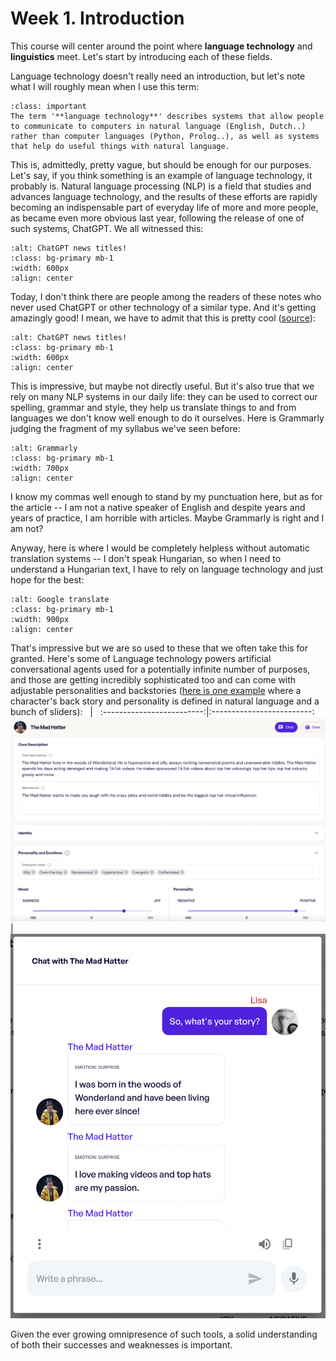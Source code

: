 # Week 1. Introduction

This course will center around the point where **language technology** and **linguistics** meet. Let's start by introducing each of these fields.

Language technology doesn't really need an introduction, but let's note what I will roughly mean when I use this term:

`````{admonition} Important notion
:class: important
The term '**language technology**' describes systems that allow people to communicate to computers in natural language (English, Dutch..) rather than computer languages (Python, Prolog..), as well as systems that help do useful things with natural language. 
`````

This is, admittedly, pretty vague, but should be enough for our purposes. Let's say, if you think something is an example of language technology, it probably is. Natural language processing (NLP) is a field that studies and advances language technology, and the results of these efforts are rapidly becoming an indispensable part of everyday life of more and more people, as became even more obvious last year, following the release of one of such systems, ChatGPT. We all witnessed this:

```{image} ./images/chatgpt.png
:alt: ChatGPT news titles!
:class: bg-primary mb-1
:width: 600px
:align: center
```
Today, I don't think there are people among the readers of these notes who never used ChatGPT or other technology of a similar type. And it's getting amazingly good! I mean, we have to admit that this is pretty cool ([source](https://twitter.com/tqbf/status/1598513757805858820)):

```{image} ./images/chatgpt_example.jpeg
:alt: ChatGPT news titles!
:class: bg-primary mb-1
:width: 600px
:align: center
```

This is impressive, but maybe not directly useful. But it's also true that we rely on many NLP systems in our daily life: they can be used to correct our spelling, grammar and style, they help us translate things to and from languages we don't know well enough to do it ourselves. Here is Grammarly judging the fragment of my syllabus we've seen before:

```{image} ./images/grammarly.png
:alt: Grammarly
:class: bg-primary mb-1
:width: 700px
:align: center
```
I know my commas well enough to stand by my punctuation here, but as for the article -- I am not a native speaker of English and despite years and years of practice, I am horrible with articles. Maybe Grammarly is right and I am not?

Anyway, here is where I would be completely helpless without automatic translation systems -- I don't speak Hungarian, so when I need to understand a Hungarian text, I have to rely on language technology and just hope for the best:

```{image} ./images/translate.png
:alt: Google translate
:class: bg-primary mb-1
:width: 900px
:align: center
```

That's impressive but we are so used to these  that we often take this for granted. Here's some of Language technology powers artificial conversational agents used for a potentially infinite number of purposes, and those are getting incredibly sophisticated too and can come with adjustable personalities and backstories ([here is one example](https://inworld.ai/) where a character's back story and personality is defined in natural language and a bunch of sliders):
&nbsp; | &nbsp; 
:-------------------------:|:-------------------------:
![](./images/hatter.png)  |  <br>![](./images/hatter2.png)








Given the ever growing omnipresence of such tools, a solid understanding
of both their successes and weaknesses is important. 



